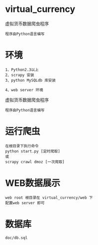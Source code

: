 # virtual_currency
虚拟货币数据爬虫程序

    程序由Python语言编写
    
# 环境
    
    1、Python2.3以上
    2、scrapy 安装
    3、python MySQLdb 库安装
    
    4、web server 环境
    
虚拟货币数据爬虫程序

    程序由Python语言编写

# 运行爬虫
    在根目录下执行命令
    python start.py [定时爬取]
    或
    scrapy crawl dmoz [一次爬取]


# WEB数据展示
    
    web root 根目录在 virtual_currency/web 下
    配置web server 即可
    

# 数据库
    
    doc/db.sql